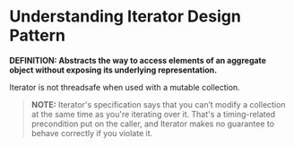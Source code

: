 # Understanding Iterator Design Pattern

**DEFINITION: Abstracts the way to access elements of an aggregate object without exposing its underlying representation.**

Iterator is not threadsafe when used with a mutable collection.

> **NOTE:** Iterator's specification says that you can’t modify a collection at the same time as you're iterating over it. That's a timing-related precondition put on the caller, and Iterator makes no guarantee to behave correctly if you violate it.

